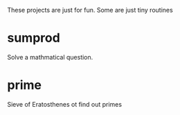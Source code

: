 These projects are just for fun. Some are just tiny routines


# sumprod
Solve a mathmatical question.

# prime
Sieve of Eratosthenes ot find out primes
